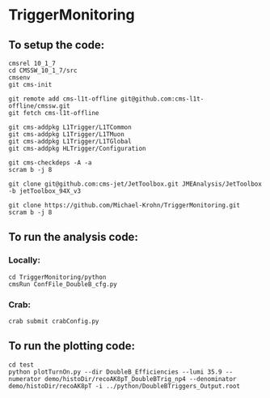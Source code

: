 # TriggerMonitoring

## To setup the code:

```
cmsrel 10_1_7
cd CMSSW_10_1_7/src
cmsenv
git cms-init

git remote add cms-l1t-offline git@github.com:cms-l1t-offline/cmssw.git
git fetch cms-l1t-offline

git cms-addpkg L1Trigger/L1TCommon
git cms-addpkg L1Trigger/L1TMuon
git cms-addpkg L1Trigger/L1TGlobal
git cms-addpkg HLTrigger/Configuration

git cms-checkdeps -A -a
scram b -j 8

git clone git@github.com:cms-jet/JetToolbox.git JMEAnalysis/JetToolbox -b jetToolbox_94X_v3

git clone https://github.com/Michael-Krohn/TriggerMonitoring.git
scram b -j 8
```

## To run the analysis code:

### Locally:
```
cd TriggerMonitoring/python
cmsRun ConfFile_DoubleB_cfg.py
```

### Crab:
```
crab submit crabConfig.py
```

## To run the plotting code:
```
cd test
python plotTurnOn.py --dir DoubleB_Efficiencies --lumi 35.9 --numerator demo/histoDir/recoAK8pT_DoubleBTrig_np4 --denominator demo/histoDir/recoAK8pT -i ../python/DoubleBTriggers_Output.root
```
